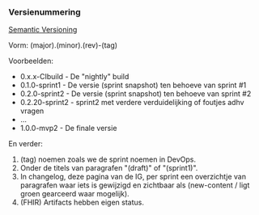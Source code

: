 
### Versienummering

[Semantic Versioning](https://semver.org/)

Vorm: (major).(minor).(rev)-(tag)

Voorbeelden:

* 0.x.x-CIbuild - De "nightly" build
* 0.1.0-sprint1 - De versie (sprint snapshot) ten behoeve van sprint #1
* 0.2.0-sprint2 - De versie (sprint snapshot) ten behoeve van sprint #2
* 0.2.20-sprint2 - sprint2 met verdere verduidelijking of foutjes adhv vragen
* ...
* 1.0.0-mvp2 - De finale versie

En verder:

1. (tag) noemen zoals we de sprint noemen in DevOps.
1. Onder de titels van paragrafen "(draft)" of "(sprint1)".
1. In changelog, deze pagina van de IG, per sprint een overzichtje van paragrafen waar iets is gewijzigd en zichtbaar als (new-content / ligt groen gearceerd waar mogelijk).
1. (FHIR) Artifacts hebben eigen status.
